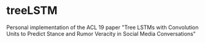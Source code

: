 # treeLSTM
Personal implementation of the ACL 19 paper "Tree LSTMs with Convolution Units to Predict Stance and Rumor Veracity in Social Media Conversations"
